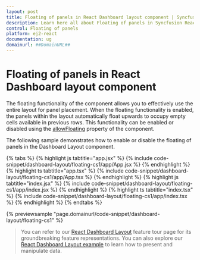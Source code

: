 ```yaml
---
layout: post
title: Floating of panels in React Dashboard layout component | Syncfusion
description: Learn here all about Floating of panels in Syncfusion React Dashboard layout component of Syncfusion Essential JS 2 and more.
control: Floating of panels 
platform: ej2-react
documentation: ug
domainurl: ##DomainURL##
---
```


# Floating of panels in React Dashboard layout component

The floating functionality of the component allows you to effectively use the entire layout for panel placement. When the floating functionality is enabled, the panels within the layout automatically float upwards to occupy empty cells available in previous rows. This functionality can be enabled or disabled using the [allowFloating](https://ej2.syncfusion.com/react/documentation/api/dashboard-layout/#allowfloating) property of the component.

The following sample demonstrates how to enable or disable the floating of panels in the Dashboard Layout component.

{% tabs %}
{% highlight js tabtitle="app.jsx" %}
{% include code-snippet/dashboard-layout/floating-cs1/app/App.jsx %}
{% endhighlight %}
{% highlight ts tabtitle="app.tsx" %}
{% include code-snippet/dashboard-layout/floating-cs1/app/App.tsx %}
{% endhighlight %}
{% highlight js tabtitle="index.jsx" %}
{% include code-snippet/dashboard-layout/floating-cs1/app/index.jsx %}
{% endhighlight %}
{% highlight ts tabtitle="index.tsx" %}
{% include code-snippet/dashboard-layout/floating-cs1/app/index.tsx %}
{% endhighlight %}
{% endtabs %}

 {% previewsample "page.domainurl/code-snippet/dashboard-layout/floating-cs1" %}

> You can refer to our [React Dashboard Layout](https://www.syncfusion.com/react-ui-components/react-dashboard-layout) feature tour page for its groundbreaking feature representations. You can also explore our [React Dashboard Layout example](https://ej2.syncfusion.com/react/demos/#/material/dashboard-layout/default) to learn how to present and manipulate data.
